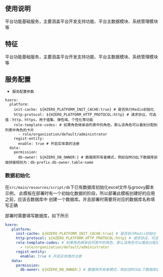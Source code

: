 ## 使用说明
平台功能基础服务，主要涵盖平台开发支持功能、平台主数据模块、系统管理模块等

## 特征
平台功能基础服务，主要涵盖平台开发支持功能、平台主数据模块、系统管理模块等

## 服务配置 


- `服务配置参数`
```
hzero:
  platform:
    init-cache: ${HZERO_PLATFORM_INIT_CACHE:true} # 是否执行Redis初始化
    http-protocol: ${HZERO_PLATFORM_HTTP_PROTOCOL:http} # 请求协议，可选值：http，https，用于值集、弹性域、个性化等功能
    role-template-codes: # 如果角色继承自列表中的角色，那么该角色可以看到分配到列表中角色的卡片
      - role/organization/default/administrator
    regist-entity: 
      enable: true # 开启实体类的注册
  data:
    permission:
      db-owner: ${HZERO_DB_OWNER:} # 数据库所有者模式，例如在MSSQL下数据库前缀拼接规则为：db-prefix.db-owner.table-name
```

### 数据初始化

在`src/main/resources/script/db`下已有数据库初始化excel文件与groovy脚本示例，
此模板在部署时有一个初始化数据的阶段，所以部署此模板创建好的应用之前，应该去数据库中
创建一个数据库。并且部署时需要将对应的数据库名称填写正确


部署时需要填写数据库，如下所示
```yml
hzero:
   platform:
     init-cache: ${HZERO_PLATFORM_INIT_CACHE:true} # 是否执行Redis初始化
     http-protocol: ${HZERO_PLATFORM_HTTP_PROTOCOL:http} # 请求协议，可选值：http，https，用于值集、弹性域、个性化等功能
     role-template-codes: # 如果角色继承自列表中的角色，那么该角色可以看到分配到列表中角色的卡片
       - role/organization/default/administrator
     regist-entity: 
       enable: true # 开启实体类的注册
   data:
     permission:
       db-owner: ${HZERO_DB_OWNER:} # 数据库所有者模式，例如在MSSQL下数据库前缀拼接规则为：db-prefix.db-owner.table-name
```

